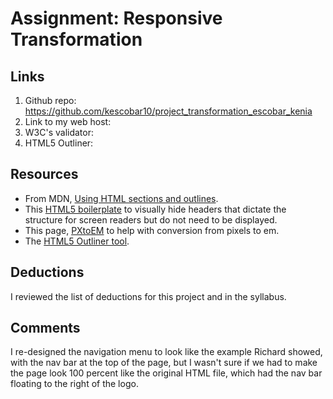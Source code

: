 # Assignment: Responsive Transformation

## Links
1. Github repo: https://github.com/kescobar10/project_transformation_escobar_kenia
2. Link to my web host:
3. W3C's validator:
4. HTML5 Outliner:

## Resources
* From MDN, [Using HTML sections and outlines](https://developer.mozilla.org/en-US/docs/Web/Guide/HTML/Using_HTML_sections_and_outlines).
* This [HTML5 boilerplate](https://github.com/h5bp/html5-boilerplate/blob/master/src/css/main.css#L107-L169) to visually hide headers that dictate the structure for screen readers but do not need to be displayed.
* This page, [PXtoEM](http://pxtoem.com/) to help with conversion from pixels to em.
* The [HTML5 Outliner tool](https://gsnedders.html5.org/outliner/).

## Deductions
I reviewed the list of deductions for this project and in the syllabus.

## Comments
I re-designed the navigation menu to look like the example Richard showed, with the nav bar at the top of the page, but I wasn't sure if we had to make the page look 100 percent like the original HTML file, which had the nav bar floating to the right of the logo.
